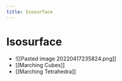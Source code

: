 ```yaml
---
title: Isosurface
---
```


# Isosurface
- ![[Pasted image 20220417235824.png]]
- [[Marching Cubes]]
- [[Marching Tetrahedra]]






